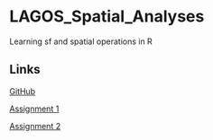 # LAGOS_Spatial_Analyses
Learning sf and spatial operations in R


## Links

[GitHub](https://github.com/BBudnicki/LAGOS_Spatial_Analyses)

[Assignment 1](https://bbudnicki.github.io/LAGOS_Spatial_Analyses/1_beginning_spatial_analysis.html)

[Assignment 2](https://bbudnicki.github.io/LAGOS_Spatial_Analyses/2_lake_wq_analysis.html)